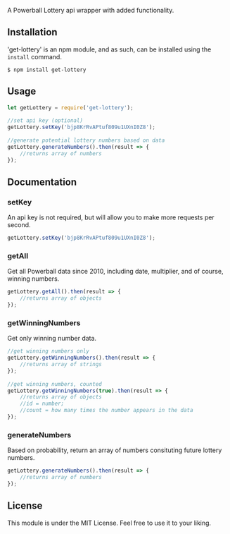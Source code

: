 A Powerball Lottery api wrapper with added functionality.

## Installation
'get-lottery' is an npm module, and as such, can be installed using the `install` command.

	$ npm install get-lottery
## Usage
```javascript
let getLottery = require('get-lottery');
    
//set api key (optional)
getLottery.setKey('bjp8KrRvAPtuf809u1UXnI0Z8');
    
//generate potential lottery numbers based on data
getLottery.generateNumbers().then(result => {
	//returns array of numbers
});
```
## Documentation
### setKey
An api key is not required, but will allow you to make more requests per second.
```javascript
getLottery.setKey('bjp8KrRvAPtuf809u1UXnI0Z8');
```
### getAll
Get all Powerball data since 2010, including date, multiplier, and of course, winning numbers.
```javascript
getLottery.getAll().then(result => {
	//returns array of objects
});
```
### getWinningNumbers
Get only winning number data.
```javascript
//get winning numbers only
getLottery.getWinningNumbers().then(result => {
	//returns array of strings
});
    
//get winning numbers, counted
getLottery.getWinningNumbers(true).then(result => {
	//returns array of objects
    //id = number;
    //count = how many times the number appears in the data
});
```
### generateNumbers
Based on probability, return an array of numbers consituting future lottery numbers.
```javascript
getLottery.generateNumbers().then(result => {
	//returns array of numbers
});
```

## License
This module is under the MIT License. Feel free to use it to your liking.